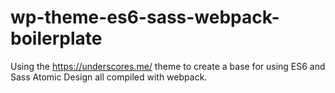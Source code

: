 # wp-theme-es6-sass-webpack-boilerplate
Using the https://underscores.me/ theme to create a base for using ES6 and Sass Atomic Design all compiled with webpack.
